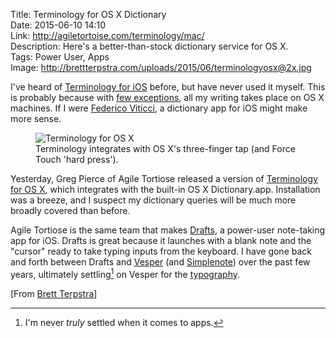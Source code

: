 Title: Terminology for OS X Dictionary  
Date: 2015-06-10 14:10  
Link: http://agiletortoise.com/terminology/mac/  
Description: Here's a better-than-stock dictionary service for OS X.  
Tags: Power User, Apps  
Image: http://brettterpstra.com/uploads/2015/06/terminologyosx@2x.jpg  

I've heard of [Terminology for iOS][apple] before, but have never used it myself. This is probably because with [few exceptions][theoveranalyzed], all my writing takes place on OS X machines. If I were [Federico Viticci][macstories], a dictionary app for iOS might make more sense.

<figure>
	<img class="screenshot" src="http://brettterpstra.com/uploads/2015/06/terminologyosx@2x.jpg" alt="Terminology for OS X" title="Terminology for OS X">
	<figcaption>Terminology integrates with OS X's three-finger tap (and Force Touch 'hard press').</figcaption>
</figure>

Yesterday, Greg Pierce of Agile Tortiose released a version of [Terminology for OS X][term], which integrates with the built-in OS X Dictionary.app. Installation was a breeze, and I suspect my dictionary queries will be much more broadly covered than before.

Agile Tortiose is the same team that makes [Drafts][dra], a power-user note-taking app for iOS. Drafts is great because it launches with a blank note and the "cursor" ready to take typing inputs from the keyboard. I have gone back and forth between Drafts and [Vesper][ves] (and [Simplenote][simp]) over the past few years, ultimately settling[^se] on Vesper for the [typography][typ]. 

[From [Brett Terpstra][brettterpstra]]

[^se]: I'm never *truly* settled when it comes to apps. 

[apple]: https://itunes.apple.com/us/app/terminology-3-extensible-dictionary/id687798859?at=1l3vx9s "Terminology 3 on the App Store"
[brettterpstra]: http://brettterpstra.com/2015/06/10/the-terminology-dictionary-for-mac/ "Brett's link to Terminology for Mac"
[dra]: https://itunes.apple.com/us/app/id905337691?at=1l3vx9s "Drafts 4 on the App Store"
[macstories]: http://www.macstories.net/stories/ipad-air-2-review-why-the-ipad-became-my-main-computer/ "Federico Viticci uses an iPad as his primary computer"
[simp]: https://itunes.apple.com/us/app/simplenote/id289429962?at=1l3vx9s "Simplenote on the App Store"
[term]: http://agiletortoise.com/terminology/mac/ "Project page for Terminology for Mac"
[theoveranalyzed]: /2015/3/31/macbookless "My post on going MacBookless for a while"
[typ]: http://vesperapp.co/blog/how-to-make-a-vesper/ "Blog post from Q Branch about Vesper"
[ves]: https://itunes.apple.com/us/app/vesper/id655895325?at=1l3vx9s "Vesper on the App Store"